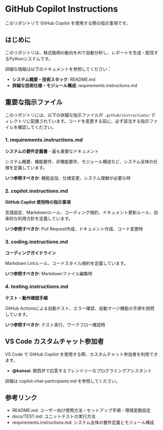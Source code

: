 # GitHub Copilot Instructions

このリポジトリで GitHub Copilot を使用する際の指示事項です。

## はじめに

このリポジトリは、株式銘柄の動向をAIで自動分析し、レポートを生成・配信するPythonシステムです。

詳細な情報は以下のドキュメントを参照してください：

- **システム概要・技術スタック**: <a>README.md</a>
- **詳細な技術仕様・モジュール構成**: <a>requirements.instructions.md</a>

## 重要な指示ファイル

このリポジトリには、以下の詳細な指示ファイルが `.github/instructions/` ディレクトリに配置されています。コードを変更する前に、必ず該当する指示ファイルを確認してください。

### 1. <a>requirements.instructions.md</a>

**システムの要件定義書** - 最も重要なドキュメント

システム概要、機能要件、非機能要件、モジュール構成など、システム全体の仕様を定義しています。

**いつ参照すべきか**: 機能追加、仕様変更、システム理解が必要な時

### 2. <a>copilot.instructions.md</a>

**GitHub Copilot 使用時の指示事項**

言語設定、Markdownルール、コーディング規約、ドキュメント更新ルール、効率的な利用方針を定義しています。

**いつ参照すべきか**: Pull Request作成、ドキュメント作成、コード変更時

### 3. <a>coding.instructions.md</a>

**コーディングガイドライン**

Markdown Lintルール、コードスタイル規約を定義しています。

**いつ参照すべきか**: Markdownファイル編集時

### 4. <a>testing.instructions.md</a>

**テスト・動作確認手順**

GitHub Actionsによる自動テスト、エラー確認、自動マージ機能の手順を説明しています。

**いつ参照すべきか**: テスト実行、ワークフロー確認時

## VS Code カスタムチャット参加者

VS Code で GitHub Copilot を使用する際、カスタムチャット参加者を利用できます。

- **@kansai**: 関西弁で応答するフレンドリーなプログラミングアシスタント

詳細は <a>copilot-chat-participants.md</a> を参照してください。

## 参考リンク

- <a>README.md</a>: ユーザー向け使用方法・セットアップ手順・環境変数設定
- <a>docs/TEST.md</a>: ユニットテストの実行方法
- <a>requirements.instructions.md</a>: システム全体の要件定義とモジュール構成
